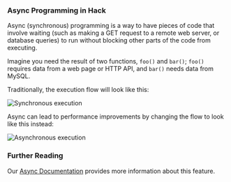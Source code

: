 ### Async Programming in Hack

Async (synchronous) programming is a way to have pieces of code that involve waiting (such as making a GET request to a remote web server, or database queries) to run without blocking other parts of the code from executing. 

Imagine you need the result of two functions, `foo()` and `bar()`; `foo()` requires data from a web page or HTTP API, and `bar()` needs data from MySQL.

Traditionally, the execution flow will look like this:

![Synchronous execution](/images/async/feature-advert-sync.png) 

Async can lead to performance improvements by changing the flow to look like this instead:

![Asynchronous execution](/images/async/feature-advert-async.png)

### Further Reading

Our [Async Documentation](../async/introduction.md) provides more information about this feature.
